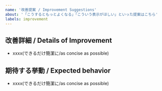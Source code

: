 ```yaml
---
name: '改善提案 / Improvement Suggestions'
about: '「こうするともっとよくなる」「こういう表示がほしい」といった提案はこちら'
labels: improvement
---
```


## 改善詳細 / Details of Improvement
- xxxx(できるだけ簡潔に/as concise as possible)

## 期待する挙動 / Expected behavior
- xxxx(できるだけ簡潔に/as concise as possible)
